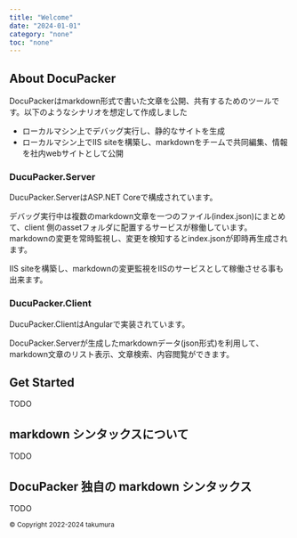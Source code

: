 ```yaml
---
title: "Welcome"
date: "2024-01-01"
category: "none"
toc: "none"
---
```


## About DocuPacker

DocuPackerはmarkdown形式で書いた文章を公開、共有するためのツールです。以下のようなシナリオを想定して作成しました

- ローカルマシン上でデバッグ実行し、静的なサイトを生成
- ローカルマシン上でIIS siteを構築し、markdownをチームで共同編集、情報を社内webサイトとして公開

### DucuPacker.Server

DucuPacker.ServerはASP.NET Coreで構成されています。

デバッグ実行中は複数のmarkdown文章を一つのファイル(index.json)にまとめて、client 側のassetフォルダに配置するサービスが稼働しています。markdownの変更を常時監視し、変更を検知するとindex.jsonが即時再生成されます。

IIS siteを構築し、markdownの変更監視をIISのサービスとして稼働させる事も出来ます。

### DucuPacker.Client

DucuPacker.ClientはAngularで実装されています。

DocuPacker.Serverが生成したmarkdownデータ(json形式)を利用して、markdown文章のリスト表示、文章検索、内容閲覧ができます。

## Get Started

TODO

## markdown シンタックスについて

TODO

## DocuPacker 独自の markdown シンタックス

TODO

<small>&copy; Copyright 2022-2024 takumura</small>
